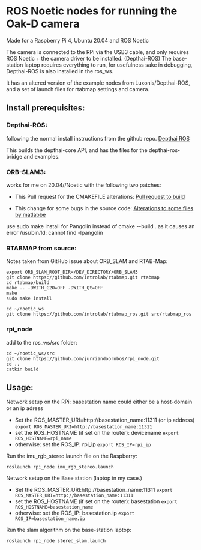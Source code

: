 # ROS Noetic nodes for running the Oak-D camera 
Made for a Raspberry Pi 4, Ubuntu 20.04 and ROS Noetic

The camera is connected to the RPi via the USB3 cable, and only requires ROS Noetic + the camera driver to be installed. (Depthai-ROS)
The base-station laptop requires everything to run, for usefulness sake in debugging, Depthai-ROS is also installed in the ros_ws.

It has an altered version of the example nodes from Luxonis/Depthai-ROS, and a set of launch files for rtabmap settings and camera.


## Install prerequisites:
### Depthai-ROS:
following the normal install instructions from the github repo.
[Depthai ROS](https://github.com/luxonis/depthai-ros)

This builds the depthai-core API, and has the files for the depthai-ros-bridge and examples.

### ORB-SLAM3:

works for me on 20.04//Noetic with the following two patches:

- This Pull request for the CMAKEFILE alterations:
[Pull request to build](https://github.com/RG2806/ORB_SLAM3)

- This change for some bugs in the source code:
[Alterations to some files by matlabbe](https://gist.github.com/matlabbe/f5cb281304a1305b2824a6ce19792e13)

use sudo make install for Pangolin instead of cmake --build . as it causes an error /usr/bin/ld: cannot find -lpangolin

### RTABMAP from source:

Notes taken from GitHub issue about ORB_SLAM and RTAB-Map:
```
export ORB_SLAM_ROOT_DIR=/DEV_DIRECTORY/ORB_SLAM3
git clone https://github.com/introlab/rtabmap.git rtabmap
cd rtabmap/build
make .. -DWITH_G2O=OFF -DWITH_Qt=OFF
make
sudo make install
```
```
cd ~/noetic_ws
git clone https://github.com/introlab/rtabmap_ros.git src/rtabmap_ros
```

### rpi_node
add to the ros_ws/src folder:
```
cd ~/noetic_ws/src
git clone https://github.com/jurriandoornbos/rpi_node.git
cd ..
catkin build
```

## Usage:
Network setup on the RPi:
basestation name could either be a host-domain or an ip adress

- Set the ROS_MASTER_URI=http://basestation_name:11311 (or ip address) `export ROS_MASTER_URI=http://basestation_name:11311 `
- set the ROS_HOSTNAME (if set on the router): devicename `export ROS_HOSTNAME=rpi_name`
- otherwise: set the ROS_IP: rpi_ip `export ROS_IP=rpi_ip`

Run the imu_rgb_stereo.launch file on the Raspberry:
```
roslaunch rpi_node imu_rgb_stereo.launch
```

Network setup on the Base station (laptop in my case.)

- Set the ROS_MASTER_URI:http://basestation_name:11311 `export ROS_MASTER_URI=http://basestation_name:11311`
- set the ROS_HOSTNAME (if set on the router): basestation `export ROS_HOSTNAME=basestation_name`
- otherwise: set the ROS_IP: basestation.ip `export ROS_IP=basestation_name.ip`

Run the slam algorithm on the base-station laptop:
```
roslaunch rpi_node stereo_slam.launch
```

